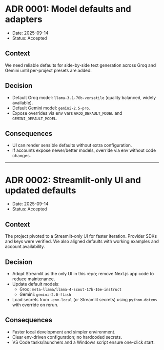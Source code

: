# ADR 0001: Model defaults and adapters

- Date: 2025-09-14
- Status: Accepted

## Context
We need reliable defaults for side-by-side text generation across Groq and Gemini until per-project presets are added.

## Decision
- Default Groq model: `llama-3.1-70b-versatile` (quality balanced, widely available).
- Default Gemini model: `gemini-2.5-pro`.
- Expose overrides via env vars `GROQ_DEFAULT_MODEL` and `GEMINI_DEFAULT_MODEL`.

## Consequences
- UI can render sensible defaults without extra configuration.
- If accounts expose newer/better models, override via env without code changes.

----

# ADR 0002: Streamlit-only UI and updated defaults

- Date: 2025-09-14
- Status: Accepted

## Context
The project pivoted to a Streamlit-only UI for faster iteration. Provider SDKs and keys were verified. We also aligned defaults with working examples and account availability.

## Decision
- Adopt Streamlit as the only UI in this repo; remove Next.js app code to reduce maintenance.
- Update default models:
  - Groq: `meta-llama/llama-4-scout-17b-16e-instruct`
  - Gemini: `gemini-2.0-flash`
- Load secrets from `.env.local` (or Streamlit secrets) using `python-dotenv` with override on rerun.

## Consequences
- Faster local development and simpler environment.
- Clear env-driven configuration; no hardcoded secrets.
- VS Code tasks/launchers and a Windows script ensure one-click start.
